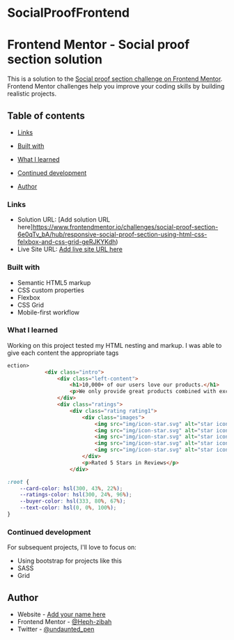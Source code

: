 # SocialProofFrontend
# Frontend Mentor - Social proof section solution

This is a solution to the [Social proof section challenge on Frontend Mentor](https://www.frontendmentor.io/challenges/social-proof-section-6e0qTv_bA). Frontend Mentor challenges help you improve your coding skills by building realistic projects. 

## Table of contents


  - [Links](#links)

  - [Built with](#built-with)
  - [What I learned](#what-i-learned)
  - [Continued development](#continued-development)
- [Author](#author)

### Links

- Solution URL: [Add solution URL here]https://www.frontendmentor.io/challenges/social-proof-section-6e0qTv_bA/hub/responsive-social-proof-section-using-html-css-felxbox-and-css-grid-geRJKYKdh)
- Live Site URL: [Add live site URL here](https://social-proof-frontendmentor.netlify.app)

### Built with

- Semantic HTML5 markup
- CSS custom properties
- Flexbox
- CSS Grid
- Mobile-first workflow

### What I learned
Working on this project tested my HTML nesting and markup. I was able to give each content the appropriate tags

```html
ection>
            <div class="intro">
                <div class="left-content">
                    <h1>10,000+ of our users love our products.</h1>
                    <p>We only provide great products combined with excellent customer service. See what our satisfied customers are saying about our services.</p>
                </div>
                <div class="ratings">
                    <div class="rating rating1">
                        <div class="images">
                            <img src="img/icon-star.svg" alt="star icon">
                            <img src="img/icon-star.svg" alt="star icon">
                            <img src="img/icon-star.svg" alt="star icon">
                            <img src="img/icon-star.svg" alt="star icon">
                            <img src="img/icon-star.svg" alt="star icon">
                        </div>
                        <p>Rated 5 Stars in Reviews</p>
                    </div>
```
```css
:root {
    --card-color: hsl(300, 43%, 22%);
    --ratings-color: hsl(300, 24%, 96%);
    --buyer-color: hsl(333, 80%, 67%);
    --text-color: hsl(0, 0%, 100%);
}
```

### Continued development

For subsequent projects, I'll love to focus on:
- Using bootstrap for projects like this
- SASS
- Grid

## Author

- Website - [Add your name here](https://www.your-site.com)
- Frontend Mentor - [@Heph-zibah](https://www.frontendmentor.io/profile/Heph-zibah)
- Twitter - [@undaunted_pen](https://www.twitter.com/undaunted_pen)



